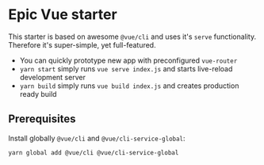 # Epic Vue starter

This starter is based on awesome `@vue/cli` and uses it's `serve` functionality. Therefore it's super-simple, yet full-featured.

* You can quickly prototype new app with preconfigured `vue-router`
* `yarn start` simply runs `vue serve index.js` and starts live-reload development server
* `yarn build` simply runs `vue build index.js` and creates production ready build

## Prerequisites

Install globally `@vue/cli` and `@vue/cli-service-global`:

```
yarn global add @vue/cli @vue/cli-service-global
```
